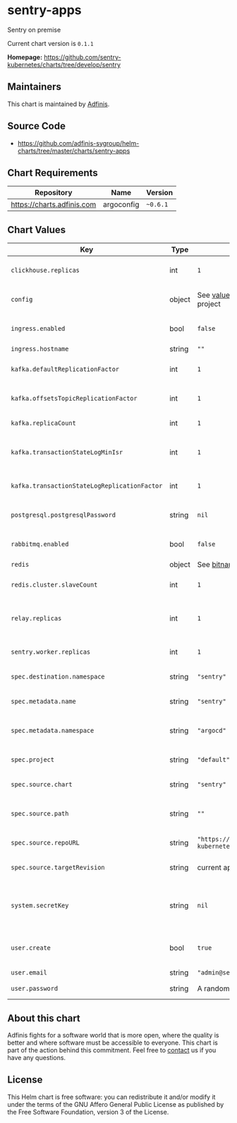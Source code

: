 sentry-apps
===========
Sentry on premise

Current chart version is `0.1.1`


**Homepage:** <https://github.com/sentry-kubernetes/charts/tree/develop/sentry>


## Maintainers
This chart is maintained by [Adfinis](https://adfinis.com/?pk_campaign=github&pk_kwd=helm-charts).


## Source Code

* <https://github.com/adfinis-sygroup/helm-charts/tree/master/charts/sentry-apps>


## Chart Requirements


| Repository | Name | Version |
|------------|------|---------|
| https://charts.adfinis.com | argoconfig | `~0.6.1` |
## Chart Values


| Key | Type | Default | Description |
|-----|------|---------|-------------|
| `clickhouse.replicas` | int | `1` | total number of clickhouse replicas |
| `config` | object | See [values.yaml](https://github.com/sentry-kubernetes/charts/tree/develop/sentry) of upstream project | extra configuration for some config maps |
| `ingress.enabled` | bool | `false` | if true, enables the ingress configuration. |
| `ingress.hostname` | string | `""` | hostname to use |
| `kafka.defaultReplicationFactor` | int | `1` | replication factor for automatically created topics |
| `kafka.offsetsTopicReplicationFactor` | int | `1` | replication factor for the offsets topic |
| `kafka.replicaCount` | int | `1` | number of Kakfa brokers to deploy |
| `kafka.transactionStateLogMinIsr` | int | `1` | overridden min.insync.replicas config for the transaction topic |
| `kafka.transactionStateLogReplicationFactor` | int | `1` | replication factor for the transaction topic |
| `postgresql.postgresqlPassword` | string | `nil` | password used to access the database |
| `rabbitmq.enabled` | bool | `false` | enable RabbitMQ Redis will be used instead. |
| `redis` | object | See [bitnami/redis](https://github.com/bitnami/charts/tree/master/bitnami/redis) chart | Redis settigs |
| `redis.cluster.slaveCount` | int | `1` | number of followers in the Redis cluster |
| `relay.replicas` | int | `1` | total number of relay replicas (use 0 when bootstrapping) |
| `sentry.worker.replicas` | int | `1` | total number of sentry worker replicas |
| `spec.destination.namespace` | string | `"sentry"` | namespace for Sentry |
| `spec.metadata.name` | string | `"sentry"` | name for the ArgoCD application |
| `spec.metadata.namespace` | string | `"argocd"` | namespace for the ArgoCD application |
| `spec.project` | string | `"default"` | project to deploy the ArgoCD application to |
| `spec.source.chart` | string | `"sentry"` | name of the Chart for Sentry |
| `spec.source.path` | string | `""` | path of the Chart for Sentry when using Git repository |
| `spec.source.repoURL` | string | `"https://sentry-kubernetes.github.io/charts"` | Chart museum to get Sentry |
| `spec.source.targetRevision` | string | current appVersion | revision of the chart to use for Sentry |
| `system.secretKey` | string | `nil` | secret key used for the session. Changing it invalidates all the current sessions. |
| `user.create` | bool | `true` | if true, creates the user defined by email and password. |
| `user.email` | string | `"admin@sentry.local"` | Super user email |
| `user.password` | string | A randomly generated one. | Super user password. |

## About this chart

Adfinis fights for a software world that is more open, where the quality is
better and where software must be accessible to everyone. This chart
is part of the action behind this commitment. Feel free to
[contact](https://adfinis.com/kontakt/?pk_campaign=github&pk_kwd=helm-charts)
us if you have any questions.

## License

This Helm chart is free software: you can redistribute it and/or modify it under the terms
of the GNU Affero General Public License as published by the Free Software Foundation,
version 3 of the License.

